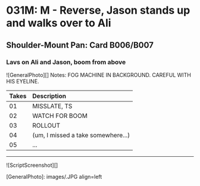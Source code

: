 # 031M: M - Reverse, Jason stands up and walks over to Ali

## Shoulder-Mount Pan: Card B006/B007

### Lavs on Ali and Jason, boom from above

![GeneralPhoto][]
Notes: FOG MACHINE IN BACKGROUND. CAREFUL WITH HIS EYELINE.

| Takes | Description |
|:---|:----|
| 01 | MISSLATE, TS |
| 02 | WATCH FOR BOOM |
| 03 | ROLLOUT |
| 04 | (um, I missed a take somewhere...) |
| 05 | ... |

----

![ScriptScreenshot][]


[GeneralPhoto]:  images/.JPG align=left
